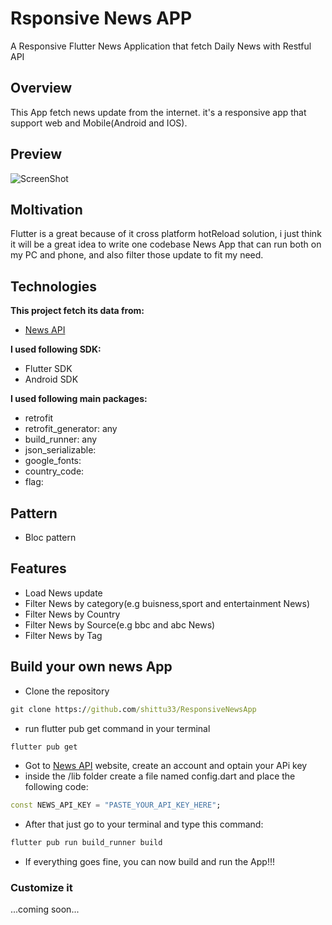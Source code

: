 # Rsponsive News APP
A Responsive Flutter News Application that fetch Daily News with Restful API


## Overview
This App fetch news update from the internet. it's a responsive app that support web and Mobile(Android and IOS).

## Preview

![ScreenShot](https://github.com/shittu33/ResponsiveNewsApp/blob/master/screen.PNG?raw=true)


## Moltivation
Flutter is a great because of it cross platform hotReload solution, i just think it will be a great idea to write one codebase News App that can run both on my PC and phone, and also filter those update to fit my need.


## Technologies
**This project fetch its data from:**
* [News API](https://newsapi.org)

**I used following SDK:**
* Flutter SDK
* Android SDK

**I used following main packages:**
* retrofit
* retrofit_generator: any
* build_runner: any
* json_serializable:
*  google_fonts:
*  country_code:
*  flag:

## Pattern
* Bloc pattern


## Features
* Load News update
* Filter News by category(e.g buisness,sport and entertainment News)
* Filter News by Country
* Filter News by Source(e.g bbc and abc News)
* Filter News by Tag


## Build your own news App
* Clone the repository
```cmd
git clone https://github.com/shittu33/ResponsiveNewsApp
```
* run flutter pub get command in your terminal
```cmd
flutter pub get
```
* Got to [News API](https://newsapi.org) website, create an account and optain your APi key
* inside the /lib folder create a file named config.dart and place the following code:
``` Dart
const NEWS_API_KEY = "PASTE_YOUR_API_KEY_HERE";
```
* After that just go to your terminal and type this command: 
```cmd
flutter pub run build_runner build
```
* If everything goes fine, you can now build and run the App!!!

### Customize it
...coming soon...
